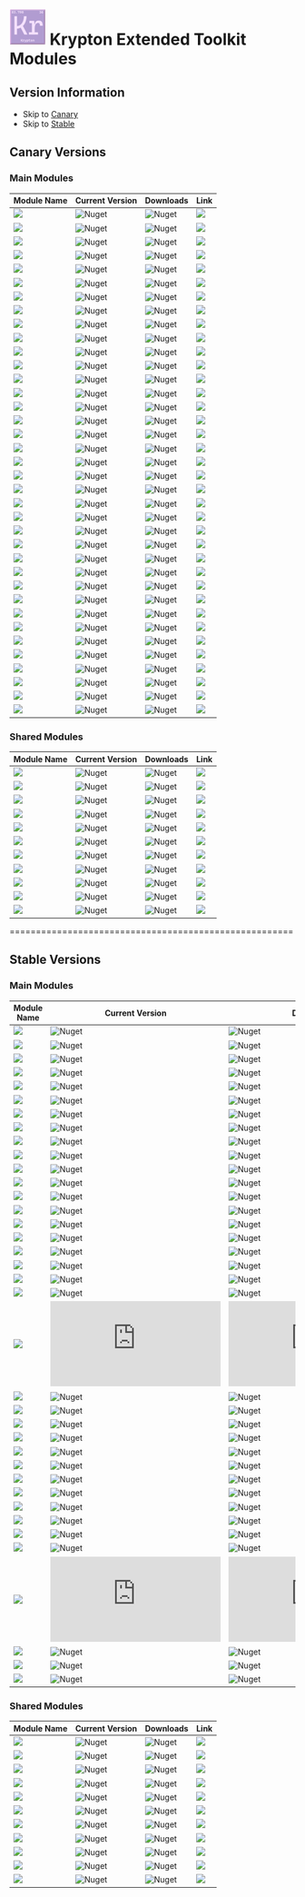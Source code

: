# <img src="https://github.com/Krypton-Suite/Krypton-Toolkit-Suite-Version-Dashboard/blob/main/Assets/64%20x%2064/Extended%20Toolkit%20Icon.png?raw=true" /> Krypton Extended Toolkit Modules

## Version Information

- Skip to [Canary](#Canary-Versions)
- Skip to [Stable](#Stable-Versions)

## Canary Versions

### Main Modules

| Module Name | Current Version | Downloads | Link |
|---|---|---|---|
| <img src="https://img.shields.io/badge/Module-Buttons-yellow.svg?style=flat-square" /> | ![Nuget](https://img.shields.io/nuget/vpre/Krypton.Toolkit.Suite.Extended.Buttons.Canary?label=Version&logo=nuget&style=flat-square) | ![Nuget](https://img.shields.io/nuget/dt/Krypton.Toolkit.Suite.Extended.Buttons.Canary?color=brightgreen&label=Downloads&logo=nuget&style=flat-square) |  <a href="https://www.nuget.org/packages/Krypton.Toolkit.Suite.Extended.Buttons.Canary/"><img src="https://img.shields.io/badge/Download-Link-9cf.svg?style=flat-square" /></a> |
| <img src="https://img.shields.io/badge/Module-Calendar-yellow.svg?style=flat-square" /> | ![Nuget](https://img.shields.io/nuget/vpre/Krypton.Toolkit.Suite.Extended.Calendar.Canary?label=Version&logo=nuget&style=flat-square) | ![Nuget](https://img.shields.io/nuget/dt/Krypton.Toolkit.Suite.Extended.Calendar.Canary?color=brightgreen&label=Downloads&logo=nuget&style=flat-square) |  <a href="https://www.nuget.org/packages/Krypton.Toolkit.Suite.Extended.Calendar.Canary/"><img src="https://img.shields.io/badge/Download-Link-9cf.svg?style=flat-square" /></a> |
| <img src="https://img.shields.io/badge/Module-CheckSum Tools-yellow.svg?style=flat-square" /> | ![Nuget](https://img.shields.io/nuget/vpre/Krypton.Toolkit.Suite.Extended.CheckSum.Tools.Canary?label=Version&logo=nuget&style=flat-square) | ![Nuget](https://img.shields.io/nuget/dt/Krypton.Toolkit.Suite.Extended.CheckSum.Tools.Canary?color=brightgreen&label=Downloads&logo=nuget&style=flat-square) |  <a href="https://www.nuget.org/packages/Krypton.Toolkit.Suite.Extended.CheckSum.Tools.Canary/"><img src="https://img.shields.io/badge/Download-Link-9cf.svg?style=flat-square" /></a> |
| <img src="https://img.shields.io/badge/Module-Circular ProgressBar-yellow.svg?style=flat-square" /> | ![Nuget](https://img.shields.io/nuget/vpre/Krypton.Toolkit.Suite.Extended.Circular.ProgressBar.Canary?label=Version&logo=nuget&style=flat-square) | ![Nuget](https://img.shields.io/nuget/dt/Krypton.Toolkit.Suite.Extended.Circular.ProgressBar.Canary?color=brightgreen&label=Downloads&logo=nuget&style=flat-square) |  <a href="https://www.nuget.org/packages/Krypton.Toolkit.Suite.Extended.Circular.ProgressBar.Canary/"><img src="https://img.shields.io/badge/Download-Link-9cf.svg?style=flat-square" /></a> |
| <img src="https://img.shields.io/badge/Module-ComboBox-yellow.svg?style=flat-square" /> | ![Nuget](https://img.shields.io/nuget/vpre/Krypton.Toolkit.Suite.Extended.ComboBox.Canary?label=Version&logo=nuget&style=flat-square) | ![Nuget](https://img.shields.io/nuget/dt/Krypton.Toolkit.Suite.Extended.ComboBox.Canary?color=brightgreen&label=Downloads&logo=nuget&style=flat-square) |  <a href="https://www.nuget.org/packages/Krypton.Toolkit.Suite.Extended.ComboBox.Canary/"><img src="https://img.shields.io/badge/Download-Link-9cf.svg?style=flat-square" /></a> |
| <img src="https://img.shields.io/badge/Module-Compression-yellow.svg?style=flat-square" /> | ![Nuget](https://img.shields.io/nuget/vpre/Krypton.Toolkit.Suite.Extended.Compression.Canary?label=Version&logo=nuget&style=flat-square) | ![Nuget](https://img.shields.io/nuget/dt/Krypton.Toolkit.Suite.Extended.Compression.Canary?color=brightgreen&label=Downloads&logo=nuget&style=flat-square) |  <a href="https://www.nuget.org/packages/Krypton.Toolkit.Suite.Extended.Compression.Canary/"><img src="https://img.shields.io/badge/Download-Link-9cf.svg?style=flat-square" /></a> |
| <img src="https://img.shields.io/badge/Module-Controls-yellow.svg?style=flat-square" /> | ![Nuget](https://img.shields.io/nuget/vpre/Krypton.Toolkit.Suite.Extended.Controls.Canary?label=Version&logo=nuget&style=flat-square) | ![Nuget](https://img.shields.io/nuget/dt/Krypton.Toolkit.Suite.Extended.Controls.Canary?color=brightgreen&label=Downloads&logo=nuget&style=flat-square) |  <a href="https://www.nuget.org/packages/Krypton.Toolkit.Suite.Extended.Controls.Canary/"><img src="https://img.shields.io/badge/Download-Link-9cf.svg?style=flat-square" /></a> |
| <img src="https://img.shields.io/badge/Module-Data Visualisation-yellow.svg?style=flat-square" /> | ![Nuget](https://img.shields.io/nuget/vpre/Krypton.Toolkit.Suite.Extended.Data.Visualisation.Canary?label=Version&logo=nuget&style=flat-square) | ![Nuget](https://img.shields.io/nuget/dt/Krypton.Toolkit.Suite.Extended.Data.Visualisation.Canary?color=brightgreen&label=Downloads&logo=nuget&style=flat-square) |  <a href="https://www.nuget.org/packages/Krypton.Toolkit.Suite.Extended.Data.Visualisation.Canary/"><img src="https://img.shields.io/badge/Download-Link-9cf.svg?style=flat-square" /></a> |
| <img src="https://img.shields.io/badge/Module-Data Grid View-yellow.svg?style=flat-square" /> | ![Nuget](https://img.shields.io/nuget/vpre/Krypton.Toolkit.Suite.Extended.DataGridView.Canary?label=Version&logo=nuget&style=flat-square) | ![Nuget](https://img.shields.io/nuget/dt/Krypton.Toolkit.Suite.Extended.DataGridView.Canary?color=brightgreen&label=Downloads&logo=nuget&style=flat-square) |  <a href="https://www.nuget.org/packages/Krypton.Toolkit.Suite.Extended.DataGridView.Canary/"><img src="https://img.shields.io/badge/Download-Link-9cf.svg?style=flat-square" /></a> |
| <img src="https://img.shields.io/badge/Module-Dialogs-yellow.svg?style=flat-square" /> | ![Nuget](https://img.shields.io/nuget/vpre/Krypton.Toolkit.Suite.Extended.Dialogs.Canary?label=Version&logo=nuget&style=flat-square) | ![Nuget](https://img.shields.io/nuget/dt/Krypton.Toolkit.Suite.Extended.Dialogs.Canary?color=brightgreen&label=Downloads&logo=nuget&style=flat-square) |  <a href="https://www.nuget.org/packages/Krypton.Toolkit.Suite.Extended.Dialogs.Canary/"><img src="https://img.shields.io/badge/Download-Link-9cf.svg?style=flat-square" /></a> |
| <img src="https://img.shields.io/badge/Module-Dock Extender-yellow.svg?style=flat-square" /> | ![Nuget](https://img.shields.io/nuget/vpre/Krypton.Toolkit.Suite.Extended.Dock.Extender.Canary?label=Version&logo=nuget&style=flat-square) | ![Nuget](https://img.shields.io/nuget/dt/Krypton.Toolkit.Suite.Extended.Dock.Extender.Canary?color=brightgreen&label=Downloads&logo=nuget&style=flat-square) |  <a href="https://www.nuget.org/packages/Krypton.Toolkit.Suite.Extended.Dock.Extender.Canary/"><img src="https://img.shields.io/badge/Download-Link-9cf.svg?style=flat-square" /></a> |
| <img src="https://img.shields.io/badge/Module-Drawing Utilities-yellow.svg?style=flat-square" /> | ![Nuget](https://img.shields.io/nuget/vpre/Krypton.Toolkit.Suite.Extended.Drawing.Utilities.Canary?label=Version&logo=nuget&style=flat-square) | ![Nuget](https://img.shields.io/nuget/dt/Krypton.Toolkit.Suite.Extended.Drawing.Utilities.Canary?color=brightgreen&label=Downloads&logo=nuget&style=flat-square) |  <a href="https://www.nuget.org/packages/Krypton.Toolkit.Suite.Extended.Drawing.Utilities.Canary/"><img src="https://img.shields.io/badge/Download-Link-9cf.svg?style=flat-square" /></a> |
| <img src="https://img.shields.io/badge/Module-Error Reporting-yellow.svg?style=flat-square" /> | ![Nuget](https://img.shields.io/nuget/vpre/Krypton.Toolkit.Suite.Extended.Error.Reporting.Canary?label=Version&logo=nuget&style=flat-square) | ![Nuget](https://img.shields.io/nuget/dt/Krypton.Toolkit.Suite.Extended.Error.Reporting.Canary?color=brightgreen&label=Downloads&logo=nuget&style=flat-square) |  <a href="https://www.nuget.org/packages/Krypton.Toolkit.Suite.Extended.Error.Reporting.Canary/"><img src="https://img.shields.io/badge/Download-Link-9cf.svg?style=flat-square" /></a> |
| <img src="https://img.shields.io/badge/Module-Fast Coloured TextBox-yellow.svg?style=flat-square" /> | ![Nuget](https://img.shields.io/nuget/vpre/Krypton.Toolkit.Suite.Extended.Fast.Coloured.TextBox.Canary?label=Version&logo=nuget&style=flat-square) | ![Nuget](https://img.shields.io/nuget/dt/Krypton.Toolkit.Suite.Extended.Fast.Coloured.TextBox.Canary?color=brightgreen&label=Downloads&logo=nuget&style=flat-square) |  <a href="https://www.nuget.org/packages/Krypton.Toolkit.Suite.Extended.Fast.Coloured.TextBox.Canary/"><img src="https://img.shields.io/badge/Download-Link-9cf.svg?style=flat-square" /></a> |
| <img src="https://img.shields.io/badge/Module-File Copier-yellow.svg?style=flat-square" /> | ![Nuget](https://img.shields.io/nuget/vpre/Krypton.Toolkit.Suite.Extended.File.Copier.Canary?label=Version&logo=nuget&style=flat-square) | ![Nuget](https://img.shields.io/nuget/dt/Krypton.Toolkit.Suite.Extended.File.Copier.Canary?color=brightgreen&label=Downloads&logo=nuget&style=flat-square) |  <a href="https://www.nuget.org/packages/Krypton.Toolkit.Suite.Extended.File.Copier.Canary/"><img src="https://img.shields.io/badge/Download-Link-9cf.svg?style=flat-square" /></a> |
| <img src="https://img.shields.io/badge/Module-File Explorer-yellow.svg?style=flat-square" /> | ![Nuget](https://img.shields.io/nuget/vpre/Krypton.Toolkit.Suite.Extended.File.Explorer.Canary?label=Version&logo=nuget&style=flat-square) | ![Nuget](https://img.shields.io/nuget/dt/Krypton.Toolkit.Suite.Extended.File.Explorer.Canary?color=brightgreen&label=Downloads&logo=nuget&style=flat-square) |  <a href="https://www.nuget.org/packages/Krypton.Toolkit.Suite.Extended.File.Explorer.Canary/"><img src="https://img.shields.io/badge/Download-Link-9cf.svg?style=flat-square" /></a> |
| <img src="https://img.shields.io/badge/Module-Floating Toolbars-yellow.svg?style=flat-square" /> | ![Nuget](https://img.shields.io/nuget/vpre/Krypton.Toolkit.Suite.Extended.Floating.Toolbars.Canary?label=Version&logo=nuget&style=flat-square) | ![Nuget](https://img.shields.io/nuget/dt/Krypton.Toolkit.Suite.Extended.Floating.Toolbars.Canary?color=brightgreen&label=Downloads&logo=nuget&style=flat-square) |  <a href="https://www.nuget.org/packages/Krypton.Toolkit.Suite.Extended.Floating.Toolbars.Canary/"><img src="https://img.shields.io/badge/Download-Link-9cf.svg?style=flat-square" /></a> |
| <img src="https://img.shields.io/badge/Module-Forms-yellow.svg?style=flat-square" /> | ![Nuget](https://img.shields.io/nuget/vpre/Krypton.Toolkit.Suite.Extended.Forms.Canary?label=Version&logo=nuget&style=flat-square) | ![Nuget](https://img.shields.io/nuget/dt/Krypton.Toolkit.Suite.Extended.Forms.Canary?color=brightgreen&label=Downloads&logo=nuget&style=flat-square) |  <a href="https://www.nuget.org/packages/Krypton.Toolkit.Suite.Extended.Forms.Canary/"><img src="https://img.shields.io/badge/Download-Link-9cf.svg?style=flat-square" /></a> |
| <img src="https://img.shields.io/badge/Module-Guages-yellow.svg?style=flat-square" /> | ![Nuget](https://img.shields.io/nuget/vpre/Krypton.Toolkit.Suite.Extended.Guages.Canary?label=Version&logo=nuget&style=flat-square) | ![Nuget](https://img.shields.io/nuget/dt/Krypton.Toolkit.Suite.Extended.Guages.Canary?color=brightgreen&label=Downloads&logo=nuget&style=flat-square) |  <a href="https://www.nuget.org/packages/Krypton.Toolkit.Suite.Extended.Guages.Canary/"><img src="https://img.shields.io/badge/Download-Link-9cf.svg?style=flat-square" /></a> |
| <img src="https://img.shields.io/badge/Module-IO-yellow.svg?style=flat-square" /> | ![Nuget](https://img.shields.io/nuget/vpre/Krypton.Toolkit.Suite.Extended.IO.Canary?label=Version&logo=nuget&style=flat-square) | ![Nuget](https://img.shields.io/nuget/dt/Krypton.Toolkit.Suite.Extended.IO.Canary?color=brightgreen&label=Downloads&logo=nuget&style=flat-square) |  <a href="https://www.nuget.org/packages/Krypton.Toolkit.Suite.Extended.IO.Canary/"><img src="https://img.shields.io/badge/Download-Link-9cf.svg?style=flat-square" /></a> |
| <img src="https://img.shields.io/badge/Module-Memory Box-yellow.svg?style=flat-square" /> | ![Nuget](https://img.shields.io/nuget/vpre/Krypton.Toolkit.Suite.Extended.Memory.Box.Canary?label=Version&logo=nuget&style=flat-square) | ![Nuget](https://img.shields.io/nuget/dt/Krypton.Toolkit.Suite.Extended.Memory.Box.Canary?color=brightgreen&label=Downloads&logo=nuget&style=flat-square) |  <a href="https://www.nuget.org/packages/Krypton.Toolkit.Suite.Extended.Memory.Box.Canary/"><img src="https://img.shields.io/badge/Download-Link-9cf.svg?style=flat-square" /></a> |
| <img src="https://img.shields.io/badge/Module-Messagebox-yellow.svg?style=flat-square" /> | ![Nuget](https://img.shields.io/nuget/vpre/Krypton.Toolkit.Suite.Extended.Messagebox.Canary?label=Version&logo=nuget&style=flat-square) | ![Nuget](https://img.shields.io/nuget/dt/Krypton.Toolkit.Suite.Extended.Messagebox.Canary?color=brightgreen&label=Downloads&logo=nuget&style=flat-square) |  <a href="https://www.nuget.org/packages/Krypton.Toolkit.Suite.Extended.Messagebox.Canary/"><img src="https://img.shields.io/badge/Download-Link-9cf.svg?style=flat-square" /></a> |
| <img src="https://img.shields.io/badge/Module-NaviSuite-yellow.svg?style=flat-square" /> | ![Nuget](https://img.shields.io/nuget/vpre/Krypton.Toolkit.Suite.Extended.Navi.Suite.Canary?label=Version&logo=nuget&style=flat-square) | ![Nuget](https://img.shields.io/nuget/dt/Krypton.Toolkit.Suite.Extended.Navi.Suite.Canary?color=brightgreen&label=Downloads&logo=nuget&style=flat-square) |  <a href="https://www.nuget.org/packages/Krypton.Toolkit.Suite.Extended.Navi.Suite.Canary/"><img src="https://img.shields.io/badge/Download-Link-9cf.svg?style=flat-square" /></a> |
| <img src="https://img.shields.io/badge/Module-Navigator-yellow.svg?style=flat-square" /> | ![Nuget](https://img.shields.io/nuget/vpre/Krypton.Toolkit.Suite.Extended.Navigator.Canary?label=Version&logo=nuget&style=flat-square) | ![Nuget](https://img.shields.io/nuget/dt/Krypton.Toolkit.Suite.Extended.Navigator.Canary?color=brightgreen&label=Downloads&logo=nuget&style=flat-square) |  <a href="https://www.nuget.org/packages/Krypton.Toolkit.Suite.Extended.Navigator.Canary/"><img src="https://img.shields.io/badge/Download-Link-9cf.svg?style=flat-square" /></a> |
| <img src="https://img.shields.io/badge/Module-Networking-yellow.svg?style=flat-square" /> | ![Nuget](https://img.shields.io/nuget/vpre/Krypton.Toolkit.Suite.Extended.Networking.Canary?label=Version&logo=nuget&style=flat-square) | ![Nuget](https://img.shields.io/nuget/dt/Krypton.Toolkit.Suite.Extended.Networking.Canary?color=brightgreen&label=Downloads&logo=nuget&style=flat-square) |  <a href="https://www.nuget.org/packages/Krypton.Toolkit.Suite.Extended.Networking.Canary/"><img src="https://img.shields.io/badge/Download-Link-9cf.svg?style=flat-square" /></a> |
| <img src="https://img.shields.io/badge/Module-Notifications-yellow.svg?style=flat-square" /> | ![Nuget](https://img.shields.io/nuget/vpre/Krypton.Toolkit.Suite.Extended.Notifications.Canary?label=Version&logo=nuget&style=flat-square) | ![Nuget](https://img.shields.io/nuget/dt/Krypton.Toolkit.Suite.Extended.Notifications.Canary?color=brightgreen&label=Downloads&logo=nuget&style=flat-square) |  <a href="https://www.nuget.org/packages/Krypton.Toolkit.Suite.Extended.Notifications.Canary/"><img src="https://img.shields.io/badge/Download-Link-9cf.svg?style=flat-square" /></a> |
| <img src="https://img.shields.io/badge/Module-Outlook Grid-yellow.svg?style=flat-square" /> | ![Nuget](https://img.shields.io/nuget/vpre/Krypton.Toolkit.Suite.Extended.Outlook.Grid.Canary?label=Version&logo=nuget&style=flat-square) | ![Nuget](https://img.shields.io/nuget/dt/Krypton.Toolkit.Suite.Extended.Outlook.Grid.Canary?color=brightgreen&label=Downloads&logo=nuget&style=flat-square) |  <a href="https://www.nuget.org/packages/Krypton.Toolkit.Suite.Extended.Outlook.Grid.Canary/"><img src="https://img.shields.io/badge/Download-Link-9cf.svg?style=flat-square" /></a> |
| <img src="https://img.shields.io/badge/Module-Palette Selectors-yellow.svg?style=flat-square" /> | ![Nuget](https://img.shields.io/nuget/vpre/Krypton.Toolkit.Suite.Extended.Palette.Selectors.Canary?label=Version&logo=nuget&style=flat-square) | ![Nuget](https://img.shields.io/nuget/dt/Krypton.Toolkit.Suite.Extended.Palette.Selectors.Canary?color=brightgreen&label=Downloads&logo=nuget&style=flat-square) |  <a href="https://www.nuget.org/packages/Krypton.Toolkit.Suite.Extended.Palette.Selectors.Canary/"><img src="https://img.shields.io/badge/Download-Link-9cf.svg?style=flat-square" /></a> |
| <img src="https://img.shields.io/badge/Module-Specialised Dialogs-yellow.svg?style=flat-square" /> | ![Nuget](https://img.shields.io/nuget/vpre/Krypton.Toolkit.Suite.Extended.Specialised.Dialogs.Canary?label=Version&logo=nuget&style=flat-square) | ![Nuget](https://img.shields.io/nuget/dt/Krypton.Toolkit.Suite.Extended.Specialised.Dialogs.Canary?color=brightgreen&label=Downloads&logo=nuget&style=flat-square) |  <a href="https://www.nuget.org/packages/Krypton.Toolkit.Suite.Extended.Specialised.Dialogs.Canary/"><img src="https://img.shields.io/badge/Download-Link-9cf.svg?style=flat-square" /></a> |
| <img src="https://img.shields.io/badge/Module-TaskDialogs-yellow.svg?style=flat-square" /> | ![Nuget](https://img.shields.io/nuget/vpre/Krypton.Toolkit.Suite.Extended.TaskDialogs.Canary?label=Version&logo=nuget&style=flat-square) | ![Nuget](https://img.shields.io/nuget/dt/Krypton.Toolkit.Suite.Extended.TaskDialogs.Canary?color=brightgreen&label=Downloads&logo=nuget&style=flat-square) |  <a href="https://www.nuget.org/packages/Krypton.Toolkit.Suite.Extended.TaskDialogs.Canary/"><img src="https://img.shields.io/badge/Download-Link-9cf.svg?style=flat-square" /></a> |
| <img src="https://img.shields.io/badge/Module-Theme Switcher-yellow.svg?style=flat-square" /> | ![Nuget](https://img.shields.io/nuget/vpre/Krypton.Toolkit.Suite.Extended.Theme.Switcher.Canary?label=Version&logo=nuget&style=flat-square) | ![Nuget](https://img.shields.io/nuget/dt/Krypton.Toolkit.Suite.Extended.Theme.Switcher.Canary?color=brightgreen&label=Downloads&logo=nuget&style=flat-square) |  <a href="https://www.nuget.org/packages/Krypton.Toolkit.Suite.Extended.Theme.Switcher.Canary/"><img src="https://img.shields.io/badge/Download-Link-9cf.svg?style=flat-square" /></a> |
| <img src="https://img.shields.io/badge/Module-Toast-yellow.svg?style=flat-square" /> | ![Nuget](https://img.shields.io/nuget/vpre/Krypton.Toolkit.Suite.Extended.Toast.Canary?label=Version&logo=nuget&style=flat-square) | ![Nuget](https://img.shields.io/nuget/dt/Krypton.Toolkit.Suite.Extended.Toast.Canary?color=brightgreen&label=Downloads&logo=nuget&style=flat-square) |  <a href="https://www.nuget.org/packages/Krypton.Toolkit.Suite.Extended.Toast.Canary/"><img src="https://img.shields.io/badge/Download-Link-9cf.svg?style=flat-square" /></a> |
| <img src="https://img.shields.io/badge/Module-Toggle Switch-yellow.svg?style=flat-square" /> | ![Nuget](https://img.shields.io/nuget/vpre/Krypton.Toolkit.Suite.Extended.Toggle.Switch.Canary?label=Version&logo=nuget&style=flat-square) | ![Nuget](https://img.shields.io/nuget/dt/Krypton.Toolkit.Suite.Extended.Toggle.Switch.Canary?color=brightgreen&label=Downloads&logo=nuget&style=flat-square) |  <a href="https://www.nuget.org/packages/Krypton.Toolkit.Suite.Extended.Toggle.Switch.Canary/"><img src="https://img.shields.io/badge/Download-Link-9cf.svg?style=flat-square" /></a> |
| <img src="https://img.shields.io/badge/Module-Tool Box-yellow.svg?style=flat-square" /> | ![Nuget](https://img.shields.io/nuget/vpre/Krypton.Toolkit.Suite.Extended.Tool.Box.Canary?label=Version&logo=nuget&style=flat-square) | ![Nuget](https://img.shields.io/nuget/dt/Krypton.Toolkit.Suite.Extended.Tool.Box.Canary?color=brightgreen&label=Downloads&logo=nuget&style=flat-square) |  <a href="https://www.nuget.org/packages/Krypton.Toolkit.Suite.Extended.Tool.Box.Canary/"><img src="https://img.shields.io/badge/Download-Link-9cf.svg?style=flat-square" /></a> |
| <img src="https://img.shields.io/badge/Module-Tool Strip Items-yellow.svg?style=flat-square" /> | ![Nuget](https://img.shields.io/nuget/vpre/Krypton.Toolkit.Suite.Extended.Tool.Strip.Items.Canary?label=Version&logo=nuget&style=flat-square) | ![Nuget](https://img.shields.io/nuget/dt/Krypton.Toolkit.Suite.Extended.Tool.Strip.Items.Canary?color=brightgreen&label=Downloads&logo=nuget&style=flat-square) |  <a href="https://www.nuget.org/packages/Krypton.Toolkit.Suite.Extended.Tool.Strip.Items.Canary/"><img src="https://img.shields.io/badge/Download-Link-9cf.svg?style=flat-square" /></a> |
| <img src="https://img.shields.io/badge/Module-TreeGridView-yellow.svg?style=flat-square" /> | ![Nuget](https://img.shields.io/nuget/vpre/Krypton.Toolkit.Suite.Extended.TreeGridView.Canary?label=Version&logo=nuget&style=flat-square) | ![Nuget](https://img.shields.io/nuget/dt/Krypton.Toolkit.Suite.Extended.TreeGridView.Canary?color=brightgreen&label=Downloads&logo=nuget&style=flat-square) |  <a href="https://www.nuget.org/packages/Krypton.Toolkit.Suite.Extended.TreeGridView.Canary/"><img src="https://img.shields.io/badge/Download-Link-9cf.svg?style=flat-square" /></a> |
| <img src="https://img.shields.io/badge/Module-Wizard-yellow.svg?style=flat-square" /> | ![Nuget](https://img.shields.io/nuget/vpre/Krypton.Toolkit.Suite.Extended.Wizard.Canary?label=Version&logo=nuget&style=flat-square) | ![Nuget](https://img.shields.io/nuget/dt/Krypton.Toolkit.Suite.Extended.Wizard.Canary?color=brightgreen&label=Downloads&logo=nuget&style=flat-square) |  <a href="https://www.nuget.org/packages/Krypton.Toolkit.Suite.Extended.Wizard.Canary/"><img src="https://img.shields.io/badge/Download-Link-9cf.svg?style=flat-square" /></a> |

### Shared Modules

| Module Name | Current Version | Downloads | Link |
|---|---|---|---|
| <img src="https://img.shields.io/badge/Module-Common-yellow.svg?style=flat-square" /> | ![Nuget](https://img.shields.io/nuget/vpre/Krypton.Toolkit.Suite.Extended.Common.Canary?label=Version&logo=nuget&style=flat-square) | ![Nuget](https://img.shields.io/nuget/dt/Krypton.Toolkit.Suite.Extended.Common.Canary?color=brightgreen&label=Downloads&logo=nuget&style=flat-square) |  <a href="https://www.nuget.org/packages/Krypton.Toolkit.Suite.Extended.Common.Canary/"><img src="https://img.shields.io/badge/Download-Link-9cf.svg?style=flat-square" /></a> |
| <img src="https://img.shields.io/badge/Module-Core-yellow.svg?style=flat-square" /> | ![Nuget](https://img.shields.io/nuget/vpre/Krypton.Toolkit.Suite.Extended.Core.Canary?label=Version&logo=nuget&style=flat-square) | ![Nuget](https://img.shields.io/nuget/dt/Krypton.Toolkit.Suite.Extended.Core.Canary?color=brightgreen&label=Downloads&logo=nuget&style=flat-square) |  <a href="https://www.nuget.org/packages/Krypton.Toolkit.Suite.Extended.Core.Canary/"><img src="https://img.shields.io/badge/Download-Link-9cf.svg?style=flat-square" /></a> |
| <img src="https://img.shields.io/badge/Module-Developer Utilities-yellow.svg?style=flat-square" /> | ![Nuget](https://img.shields.io/nuget/vpre/Krypton.Toolkit.Suite.Extended.Developer.Utilities.Canary?label=Version&logo=nuget&style=flat-square) | ![Nuget](https://img.shields.io/nuget/dt/Krypton.Toolkit.Suite.Extended.Developer.Utilities.Canary?color=brightgreen&label=Downloads&logo=nuget&style=flat-square) |  <a href="https://www.nuget.org/packages/Krypton.Toolkit.Suite.Extended.Developer.Utilities.Canary/"><img src="https://img.shields.io/badge/Download-Link-9cf.svg?style=flat-square" /></a> |
| <img src="https://img.shields.io/badge/Module-Drawing-yellow.svg?style=flat-square" /> | ![Nuget](https://img.shields.io/nuget/vpre/Krypton.Toolkit.Suite.Extended.Drawing.Canary?label=Version&logo=nuget&style=flat-square) | ![Nuget](https://img.shields.io/nuget/dt/Krypton.Toolkit.Suite.Extended.Drawing.Canary?color=brightgreen&label=Downloads&logo=nuget&style=flat-square) |  <a href="https://www.nuget.org/packages/Krypton.Toolkit.Suite.Extended.Drawing.Canary/"><img src="https://img.shields.io/badge/Download-Link-9cf.svg?style=flat-square" /></a> |
| <img src="https://img.shields.io/badge/Module-Effects-yellow.svg?style=flat-square" /> | ![Nuget](https://img.shields.io/nuget/vpre/Krypton.Toolkit.Suite.Extended.Effects.Canary?label=Version&logo=nuget&style=flat-square) | ![Nuget](https://img.shields.io/nuget/dt/Krypton.Toolkit.Suite.Extended.Effects.Canary?color=brightgreen&label=Downloads&logo=nuget&style=flat-square) |  <a href="https://www.nuget.org/packages/Krypton.Toolkit.Suite.Extended.Effects.Canary/"><img src="https://img.shields.io/badge/Download-Link-9cf.svg?style=flat-square" /></a> |
| <img src="https://img.shields.io/badge/Module-Global Utilities-yellow.svg?style=flat-square" /> | ![Nuget](https://img.shields.io/nuget/vpre/Krypton.Toolkit.Suite.Extended.Global.Utilities.Canary?label=Version&logo=nuget&style=flat-square) | ![Nuget](https://img.shields.io/nuget/dt/Krypton.Toolkit.Suite.Extended.Global.Utilities.Canary?color=brightgreen&label=Downloads&logo=nuget&style=flat-square) |  <a href="https://www.nuget.org/packages/Krypton.Toolkit.Suite.Extended.Global.Utilities.Canary/"><img src="https://img.shields.io/badge/Download-Link-9cf.svg?style=flat-square" /></a> |
| <img src="https://img.shields.io/badge/Module-Language Model-yellow.svg?style=flat-square" /> | ![Nuget](https://img.shields.io/nuget/vpre/Krypton.Toolkit.Suite.Extended.Language.Model.Canary?label=Version&logo=nuget&style=flat-square) | ![Nuget](https://img.shields.io/nuget/dt/Krypton.Toolkit.Suite.Extended.Language.Model.Canary?color=brightgreen&label=Downloads&logo=nuget&style=flat-square) |  <a href="https://www.nuget.org/packages/Krypton.Toolkit.Suite.Extended.Language.Model.Canary/"><img src="https://img.shields.io/badge/Download-Link-9cf.svg?style=flat-square" /></a> |
| <img src="https://img.shields.io/badge/Module-Resources-yellow.svg?style=flat-square" /> | ![Nuget](https://img.shields.io/nuget/vpre/Krypton.Toolkit.Suite.Extended.Resources.Canary?label=Version&logo=nuget&style=flat-square) | ![Nuget](https://img.shields.io/nuget/dt/Krypton.Toolkit.Suite.Extended.Resources.Canary?color=brightgreen&label=Downloads&logo=nuget&style=flat-square) |  <a href="https://www.nuget.org/packages/Krypton.Toolkit.Suite.Extended.Resources.Canary/"><img src="https://img.shields.io/badge/Download-Link-9cf.svg?style=flat-square" /></a> |
| <img src="https://img.shields.io/badge/Module-Settings-yellow.svg?style=flat-square" /> | ![Nuget](https://img.shields.io/nuget/vpre/Krypton.Toolkit.Suite.Extended.Settings.Canary?label=Version&logo=nuget&style=flat-square) | ![Nuget](https://img.shields.io/nuget/dt/Krypton.Toolkit.Suite.Extended.Settings.Canary?color=brightgreen&label=Downloads&logo=nuget&style=flat-square) |  <a href="https://www.nuget.org/packages/Krypton.Toolkit.Suite.Extended.Settings.Canary/"><img src="https://img.shields.io/badge/Download-Link-9cf.svg?style=flat-square" /></a> |
| <img src="https://img.shields.io/badge/Module-Tools-yellow.svg?style=flat-square" /> | ![Nuget](https://img.shields.io/nuget/vpre/Krypton.Toolkit.Suite.Extended.Tools.Canary?label=Version&logo=nuget&style=flat-square) | ![Nuget](https://img.shields.io/nuget/dt/Krypton.Toolkit.Suite.Extended.Tools.Canary?color=brightgreen&label=Downloads&logo=nuget&style=flat-square) |  <a href="https://www.nuget.org/packages/Krypton.Toolkit.Suite.Extended.Tools.Canary/"><img src="https://img.shields.io/badge/Download-Link-9cf.svg?style=flat-square" /></a> |
| <img src="https://img.shields.io/badge/Module-Utilities-yellow.svg?style=flat-square" /> | ![Nuget](https://img.shields.io/nuget/vpre/Krypton.Toolkit.Suite.Extended.Utilities.Canary?label=Version&logo=nuget&style=flat-square) | ![Nuget](https://img.shields.io/nuget/dt/Krypton.Toolkit.Suite.Extended.Utilities.Canary?color=brightgreen&label=Downloads&logo=nuget&style=flat-square) |  <a href="https://www.nuget.org/packages/Krypton.Toolkit.Suite.Extended.Utilities.Canary/"><img src="https://img.shields.io/badge/Download-Link-9cf.svg?style=flat-square" /></a> |

======================================================

## Stable Versions

### Main Modules

| Module Name | Current Version | Downloads | Link |
|---|---|---|---|
| <img src="https://img.shields.io/badge/Module-Buttons-B19CD0.svg?style=flat-square" /> | ![Nuget](https://img.shields.io/nuget/vpre/Krypton.Toolkit.Suite.Extended.Buttons?label=Version&logo=nuget&style=flat-square) | ![Nuget](https://img.shields.io/nuget/dt/Krypton.Toolkit.Suite.Extended.Buttons?color=brightgreen&label=Downloads&logo=nuget&style=flat-square) |  <a href="https://www.nuget.org/packages/Krypton.Toolkit.Suite.Extended.Buttons/"><img src="https://img.shields.io/badge/Download-Link-9cf.svg?style=flat-square" /></a> |
| <img src="https://img.shields.io/badge/Module-Calendar-B19CD0.svg?style=flat-square" /> | ![Nuget](https://img.shields.io/nuget/vpre/Krypton.Toolkit.Suite.Extended.Calendar?label=Version&logo=nuget&style=flat-square) | ![Nuget](https://img.shields.io/nuget/dt/Krypton.Toolkit.Suite.Extended.Calendar?color=brightgreen&label=Downloads&logo=nuget&style=flat-square) |  <a href="https://www.nuget.org/packages/Krypton.Toolkit.Suite.Extended.Calendar/"><img src="https://img.shields.io/badge/Download-Link-9cf.svg?style=flat-square" /></a> |
| <img src="https://img.shields.io/badge/Module-CheckSum Tools-B19CD0.svg?style=flat-square" /> | ![Nuget](https://img.shields.io/nuget/vpre/Krypton.Toolkit.Suite.Extended.CheckSum.Tools?label=Version&logo=nuget&style=flat-square) | ![Nuget](https://img.shields.io/nuget/dt/Krypton.Toolkit.Suite.Extended.CheckSum.Tools?color=brightgreen&label=Downloads&logo=nuget&style=flat-square) |  <a href="https://www.nuget.org/packages/Krypton.Toolkit.Suite.Extended.CheckSum.Tools/"><img src="https://img.shields.io/badge/Download-Link-9cf.svg?style=flat-square" /></a> |
| <img src="https://img.shields.io/badge/Module-Circular ProgressBar-B19CD0.svg?style=flat-square" /> | ![Nuget](https://img.shields.io/nuget/vpre/Krypton.Toolkit.Suite.Extended.Circular.ProgressBar?label=Version&logo=nuget&style=flat-square) | ![Nuget](https://img.shields.io/nuget/dt/Krypton.Toolkit.Suite.Extended.Circular.ProgressBar?color=brightgreen&label=Downloads&logo=nuget&style=flat-square) |  <a href="https://www.nuget.org/packages/Krypton.Toolkit.Suite.Extended.Circular.ProgressBar/"><img src="https://img.shields.io/badge/Download-Link-9cf.svg?style=flat-square" /></a> |
| <img src="https://img.shields.io/badge/Module-ComboBox-B19CD0.svg?style=flat-square" /> | ![Nuget](https://img.shields.io/nuget/vpre/Krypton.Toolkit.Suite.Extended.ComboBox?label=Version&logo=nuget&style=flat-square) | ![Nuget](https://img.shields.io/nuget/dt/Krypton.Toolkit.Suite.Extended.ComboBox?color=brightgreen&label=Downloads&logo=nuget&style=flat-square) |  <a href="https://www.nuget.org/packages/Krypton.Toolkit.Suite.Extended.ComboBox/"><img src="https://img.shields.io/badge/Download-Link-9cf.svg?style=flat-square" /></a> |
| <img src="https://img.shields.io/badge/Module-Compression-B19CD0.svg?style=flat-square" /> | ![Nuget](https://img.shields.io/nuget/vpre/Krypton.Toolkit.Suite.Extended.Compression?label=Version&logo=nuget&style=flat-square) | ![Nuget](https://img.shields.io/nuget/dt/Krypton.Toolkit.Suite.Extended.Compression?color=brightgreen&label=Downloads&logo=nuget&style=flat-square) |  <a href="https://www.nuget.org/packages/Krypton.Toolkit.Suite.Extended.Compression/"><img src="https://img.shields.io/badge/Download-Link-9cf.svg?style=flat-square" /></a> |
| <img src="https://img.shields.io/badge/Module-Controls-B19CD0.svg?style=flat-square" /> | ![Nuget](https://img.shields.io/nuget/vpre/Krypton.Toolkit.Suite.Extended.Controls?label=Version&logo=nuget&style=flat-square) | ![Nuget](https://img.shields.io/nuget/dt/Krypton.Toolkit.Suite.Extended.Controls?color=brightgreen&label=Downloads&logo=nuget&style=flat-square) |  <a href="https://www.nuget.org/packages/Krypton.Toolkit.Suite.Extended.Controls/"><img src="https://img.shields.io/badge/Download-Link-9cf.svg?style=flat-square" /></a> |
| <img src="https://img.shields.io/badge/Module-Data Visualisation-B19CD0.svg?style=flat-square" /> | ![Nuget](https://img.shields.io/nuget/vpre/Krypton.Toolkit.Suite.Extended.Data.Visualisation?label=Version&logo=nuget&style=flat-square) | ![Nuget](https://img.shields.io/nuget/dt/Krypton.Toolkit.Suite.Extended.Data.Visualisation?color=brightgreen&label=Downloads&logo=nuget&style=flat-square) |  <a href="https://www.nuget.org/packages/Krypton.Toolkit.Suite.Extended.Data.Visualisation/"><img src="https://img.shields.io/badge/Download-Link-9cf.svg?style=flat-square" /></a> |
| <img src="https://img.shields.io/badge/Module-Data Grid View-B19CD0.svg?style=flat-square" /> | ![Nuget](https://img.shields.io/nuget/vpre/Krypton.Toolkit.Suite.Extended.DataGridView?label=Version&logo=nuget&style=flat-square) | ![Nuget](https://img.shields.io/nuget/dt/Krypton.Toolkit.Suite.Extended.DataGridView?color=brightgreen&label=Downloads&logo=nuget&style=flat-square) |  <a href="https://www.nuget.org/packages/Krypton.Toolkit.Suite.Extended.DataGridView/"><img src="https://img.shields.io/badge/Download-Link-9cf.svg?style=flat-square" /></a> |
| <img src="https://img.shields.io/badge/Module-Dialogs-B19CD0.svg?style=flat-square" /> | ![Nuget](https://img.shields.io/nuget/vpre/Krypton.Toolkit.Suite.Extended.Dialogs?label=Version&logo=nuget&style=flat-square) | ![Nuget](https://img.shields.io/nuget/dt/Krypton.Toolkit.Suite.Extended.Dialogs?color=brightgreen&label=Downloads&logo=nuget&style=flat-square) |  <a href="https://www.nuget.org/packages/Krypton.Toolkit.Suite.Extended.Dialogs/"><img src="https://img.shields.io/badge/Download-Link-9cf.svg?style=flat-square" /></a> |
| <img src="https://img.shields.io/badge/Module-Dock Extender-B19CD0.svg?style=flat-square" /> | ![Nuget](https://img.shields.io/nuget/vpre/Krypton.Toolkit.Suite.Extended.Dock.Extender?label=Version&logo=nuget&style=flat-square) | ![Nuget](https://img.shields.io/nuget/dt/Krypton.Toolkit.Suite.Extended.Dock.Extender?color=brightgreen&label=Downloads&logo=nuget&style=flat-square) |  <a href="https://www.nuget.org/packages/Krypton.Toolkit.Suite.Extended.Dock.Extender/"><img src="https://img.shields.io/badge/Download-Link-9cf.svg?style=flat-square" /></a> |
| <img src="https://img.shields.io/badge/Module-Drawing Utilities-B19CD0.svg?style=flat-square" /> | ![Nuget](https://img.shields.io/nuget/vpre/Krypton.Toolkit.Suite.Extended.Drawing.Utilities?label=Version&logo=nuget&style=flat-square) | ![Nuget](https://img.shields.io/nuget/dt/Krypton.Toolkit.Suite.Extended.Drawing.Utilities?color=brightgreen&label=Downloads&logo=nuget&style=flat-square) |  <a href="https://www.nuget.org/packages/Krypton.Toolkit.Suite.Extended.Drawing.Utilities/"><img src="https://img.shields.io/badge/Download-Link-9cf.svg?style=flat-square" /></a> |
| <img src="https://img.shields.io/badge/Module-Error Reporting-B19CD0.svg?style=flat-square" /> | ![Nuget](https://img.shields.io/nuget/vpre/Krypton.Toolkit.Suite.Extended.Error.Reporting?label=Version&logo=nuget&style=flat-square) | ![Nuget](https://img.shields.io/nuget/dt/Krypton.Toolkit.Suite.Extended.Error.Reporting?color=brightgreen&label=Downloads&logo=nuget&style=flat-square) |  <a href="https://www.nuget.org/packages/Krypton.Toolkit.Suite.Extended.Error.Reporting/"><img src="https://img.shields.io/badge/Download-Link-9cf.svg?style=flat-square" /></a> |
| <img src="https://img.shields.io/badge/Module-Fast Coloured TextBox-B19CD0.svg?style=flat-square" /> | ![Nuget](https://img.shields.io/nuget/vpre/Krypton.Toolkit.Suite.Extended.Fast.Coloured.TextBox?label=Version&logo=nuget&style=flat-square) | ![Nuget](https://img.shields.io/nuget/dt/Krypton.Toolkit.Suite.Extended.Fast.Coloured.TextBox?color=brightgreen&label=Downloads&logo=nuget&style=flat-square) |  <a href="https://www.nuget.org/packages/Krypton.Toolkit.Suite.Extended.Fast.Coloured.TextBox/"><img src="https://img.shields.io/badge/Download-Link-9cf.svg?style=flat-square" /></a> |
| <img src="https://img.shields.io/badge/Module-File Copier-B19CD0.svg?style=flat-square" /> | ![Nuget](https://img.shields.io/nuget/vpre/Krypton.Toolkit.Suite.Extended.File.Copier?label=Version&logo=nuget&style=flat-square) | ![Nuget](https://img.shields.io/nuget/dt/Krypton.Toolkit.Suite.Extended.File.Copier?color=brightgreen&label=Downloads&logo=nuget&style=flat-square) |  <a href="https://www.nuget.org/packages/Krypton.Toolkit.Suite.Extended.File.Copier/"><img src="https://img.shields.io/badge/Download-Link-9cf.svg?style=flat-square" /></a> |
| <img src="https://img.shields.io/badge/Module-File Explorer-B19CD0.svg?style=flat-square" /> | ![Nuget](https://img.shields.io/nuget/vpre/Krypton.Toolkit.Suite.Extended.File.Explorer?label=Version&logo=nuget&style=flat-square) | ![Nuget](https://img.shields.io/nuget/dt/Krypton.Toolkit.Suite.Extended.File.Explorer?color=brightgreen&label=Downloads&logo=nuget&style=flat-square) |  <a href="https://www.nuget.org/packages/Krypton.Toolkit.Suite.Extended.File.Explorer/"><img src="https://img.shields.io/badge/Download-Link-9cf.svg?style=flat-square" /></a> |
| <img src="https://img.shields.io/badge/Module-Floating Toolbars-B19CD0.svg?style=flat-square" /> | ![Nuget](https://img.shields.io/nuget/vpre/Krypton.Toolkit.Suite.Extended.Floating.Toolbars?label=Version&logo=nuget&style=flat-square) | ![Nuget](https://img.shields.io/nuget/dt/Krypton.Toolkit.Suite.Extended.Floating.Toolbars?color=brightgreen&label=Downloads&logo=nuget&style=flat-square) |  <a href="https://www.nuget.org/packages/Krypton.Toolkit.Suite.Extended.Floating.Toolbars/"><img src="https://img.shields.io/badge/Download-Link-9cf.svg?style=flat-square" /></a> |
| <img src="https://img.shields.io/badge/Module-Forms-B19CD0.svg?style=flat-square" /> | ![Nuget](https://img.shields.io/nuget/vpre/Krypton.Toolkit.Suite.Extended.Forms?label=Version&logo=nuget&style=flat-square) | ![Nuget](https://img.shields.io/nuget/dt/Krypton.Toolkit.Suite.Extended.Forms?color=brightgreen&label=Downloads&logo=nuget&style=flat-square) |  <a href="https://www.nuget.org/packages/Krypton.Toolkit.Suite.Extended.Forms/"><img src="https://img.shields.io/badge/Download-Link-9cf.svg?style=flat-square" /></a> |
| <img src="https://img.shields.io/badge/Module-Guages-B19CD0.svg?style=flat-square" /> | ![Nuget](https://img.shields.io/nuget/vpre/Krypton.Toolkit.Suite.Extended.Guages?label=Version&logo=nuget&style=flat-square) | ![Nuget](https://img.shields.io/nuget/dt/Krypton.Toolkit.Suite.Extended.Guages?color=brightgreen&label=Downloads&logo=nuget&style=flat-square) |  <a href="https://www.nuget.org/packages/Krypton.Toolkit.Suite.Extended.Guages/"><img src="https://img.shields.io/badge/Download-Link-9cf.svg?style=flat-square" /></a> |
| <img src="https://img.shields.io/badge/Module-IO-B19CD0.svg?style=flat-square" /> | ![Nuget](https://img.shields.io/nuget/vpre/Krypton.Toolkit.Suite.Extended.IO?label=Version&logo=nuget&style=flat-square) | ![Nuget](https://img.shields.io/nuget/dt/Krypton.Toolkit.Suite.Extended.IO?color=brightgreen&label=Downloads&logo=nuget&style=flat-square) |  <a href="https://www.nuget.org/packages/Krypton.Toolkit.Suite.Extended.IO/"><img src="https://img.shields.io/badge/Download-Link-9cf.svg?style=flat-square" /></a> |
| <img src="https://img.shields.io/badge/Module-Memory Box-B19CD0.svg?style=flat-square" /> | ![Nuget](https://img.shields.io/nuget/vpre/Krypton.Toolkit.Suite.Extended.Memory.Box?label=Version&logo=nuget&style=flat-square) | ![Nuget](https://img.shields.io/nuget/dt/Krypton.Toolkit.Suite.Extended.Memory.Box?color=brightgreen&label=Downloads&logo=nuget&style=flat-square) |  <a href="https://www.nuget.org/packages/Krypton.Toolkit.Suite.Extended.Memory.Box/"><img src="https://img.shields.io/badge/Download-Link-9cf.svg?style=flat-square" /></a> |
| <img src="https://img.shields.io/badge/Module-Messagebox-B19CD0.svg?style=flat-square" /> | ![Nuget](https://img.shields.io/nuget/vpre/Krypton.Toolkit.Suite.Extended.Messagebox?label=Version&logo=nuget&style=flat-square) | ![Nuget](https://img.shields.io/nuget/dt/Krypton.Toolkit.Suite.Extended.Messagebox?color=brightgreen&label=Downloads&logo=nuget&style=flat-square) |  <a href="https://www.nuget.org/packages/Krypton.Toolkit.Suite.Extended.Messagebox/"><img src="https://img.shields.io/badge/Download-Link-9cf.svg?style=flat-square" /></a> |
| <img src="https://img.shields.io/badge/Module-NaviSuite-B19CD0.svg?style=flat-square" /> | ![Nuget](https://img.shields.io/nuget/vpre/Krypton.Toolkit.Suite.Extended.Navi.Suite?label=Version&logo=nuget&style=flat-square) | ![Nuget](https://img.shields.io/nuget/dt/Krypton.Toolkit.Suite.Extended.Navi.Suite?color=brightgreen&label=Downloads&logo=nuget&style=flat-square) |  <a href="https://www.nuget.org/packages/Krypton.Toolkit.Suite.Extended.Navi.Suite/"><img src="https://img.shields.io/badge/Download-Link-9cf.svg?style=flat-square" /></a> |
| <img src="https://img.shields.io/badge/Module-Navigator-B19CD0.svg?style=flat-square" /> | ![Nuget](https://img.shields.io/nuget/vpre/Krypton.Toolkit.Suite.Extended.Navigator?label=Version&logo=nuget&style=flat-square) | ![Nuget](https://img.shields.io/nuget/dt/Krypton.Toolkit.Suite.Extended.Navigator?color=brightgreen&label=Downloads&logo=nuget&style=flat-square) |  <a href="https://www.nuget.org/packages/Krypton.Toolkit.Suite.Extended.Navigator/"><img src="https://img.shields.io/badge/Download-Link-9cf.svg?style=flat-square" /></a> |
| <img src="https://img.shields.io/badge/Module-Networking-B19CD0.svg?style=flat-square" /> | ![Nuget](https://img.shields.io/nuget/vpre/Krypton.Toolkit.Suite.Extended.Networking?label=Version&logo=nuget&style=flat-square) | ![Nuget](https://img.shields.io/nuget/dt/Krypton.Toolkit.Suite.Extended.Networking?color=brightgreen&label=Downloads&logo=nuget&style=flat-square) |  <a href="https://www.nuget.org/packages/Krypton.Toolkit.Suite.Extended.Networking/"><img src="https://img.shields.io/badge/Download-Link-9cf.svg?style=flat-square" /></a> |
| <img src="https://img.shields.io/badge/Module-Notifications-B19CD0.svg?style=flat-square" /> | ![Nuget](https://img.shields.io/nuget/vpre/Krypton.Toolkit.Suite.Extended.Notifications?label=Version&logo=nuget&style=flat-square) | ![Nuget](https://img.shields.io/nuget/dt/Krypton.Toolkit.Suite.Extended.Notifications?color=brightgreen&label=Downloads&logo=nuget&style=flat-square) |  <a href="https://www.nuget.org/packages/Krypton.Toolkit.Suite.Extended.Notifications/"><img src="https://img.shields.io/badge/Download-Link-9cf.svg?style=flat-square" /></a> |
| <img src="https://img.shields.io/badge/Module-Outlook Grid-B19CD0.svg?style=flat-square" /> | ![Nuget](https://img.shields.io/nuget/vpre/Krypton.Toolkit.Suite.Extended.Outlook.Grid?label=Version&logo=nuget&style=flat-square) | ![Nuget](https://img.shields.io/nuget/dt/Krypton.Toolkit.Suite.Extended.Outlook.Grid?color=brightgreen&label=Downloads&logo=nuget&style=flat-square) |  <a href="https://www.nuget.org/packages/Krypton.Toolkit.Suite.Extended.Outlook.Grid/"><img src="https://img.shields.io/badge/Download-Link-9cf.svg?style=flat-square" /></a> |
| <img src="https://img.shields.io/badge/Module-Palette Selectors-B19CD0.svg?style=flat-square" /> | ![Nuget](https://img.shields.io/nuget/vpre/Krypton.Toolkit.Suite.Extended.Palette.Selectors?label=Version&logo=nuget&style=flat-square) | ![Nuget](https://img.shields.io/nuget/dt/Krypton.Toolkit.Suite.Extended.Palette.Selectors?color=brightgreen&label=Downloads&logo=nuget&style=flat-square) |  <a href="https://www.nuget.org/packages/Krypton.Toolkit.Suite.Extended.Palette.Selectors/"><img src="https://img.shields.io/badge/Download-Link-9cf.svg?style=flat-square" /></a> |
| <img src="https://img.shields.io/badge/Module-Specialised Dialogs-B19CD0.svg?style=flat-square" /> | ![Nuget](https://img.shields.io/nuget/vpre/Krypton.Toolkit.Suite.Extended.Specialised.Dialogs?label=Version&logo=nuget&style=flat-square) | ![Nuget](https://img.shields.io/nuget/dt/Krypton.Toolkit.Suite.Extended.Specialised.Dialogs?color=brightgreen&label=Downloads&logo=nuget&style=flat-square) |  <a href="https://www.nuget.org/packages/Krypton.Toolkit.Suite.Extended.Specialised.Dialogs/"><img src="https://img.shields.io/badge/Download-Link-9cf.svg?style=flat-square" /></a> |
| <img src="https://img.shields.io/badge/Module-TaskDialogs-B19CD0.svg?style=flat-square" /> | ![Nuget](https://img.shields.io/nuget/vpre/Krypton.Toolkit.Suite.Extended.TaskDialogs?label=Version&logo=nuget&style=flat-square) | ![Nuget](https://img.shields.io/nuget/dt/Krypton.Toolkit.Suite.Extended.TaskDialogs?color=brightgreen&label=Downloads&logo=nuget&style=flat-square) |  <a href="https://www.nuget.org/packages/Krypton.Toolkit.Suite.Extended.TaskDialogs/"><img src="https://img.shields.io/badge/Download-Link-9cf.svg?style=flat-square" /></a> |
| <img src="https://img.shields.io/badge/Module-Theme Switcher-B19CD0.svg?style=flat-square" /> | ![Nuget](https://img.shields.io/nuget/vpre/Krypton.Toolkit.Suite.Extended.Theme.Switcher?label=Version&logo=nuget&style=flat-square) | ![Nuget](https://img.shields.io/nuget/dt/Krypton.Toolkit.Suite.Extended.Theme.Switcher?color=brightgreen&label=Downloads&logo=nuget&style=flat-square) |  <a href="https://www.nuget.org/packages/Krypton.Toolkit.Suite.Extended.Theme.Switcher/"><img src="https://img.shields.io/badge/Download-Link-9cf.svg?style=flat-square" /></a> |
| <img src="https://img.shields.io/badge/Module-Toast-B19CD0.svg?style=flat-square" /> | ![Nuget](https://img.shields.io/nuget/vpre/Krypton.Toolkit.Suite.Extended.Toast?label=Version&logo=nuget&style=flat-square) | ![Nuget](https://img.shields.io/nuget/dt/Krypton.Toolkit.Suite.Extended.Toast?color=brightgreen&label=Downloads&logo=nuget&style=flat-square) |  <a href="https://www.nuget.org/packages/Krypton.Toolkit.Suite.Extended.Toast/"><img src="https://img.shields.io/badge/Download-Link-9cf.svg?style=flat-square" /></a> |
| <img src="https://img.shields.io/badge/Module-Toggle Switch-B19CD0.svg?style=flat-square" /> | ![Nuget](https://img.shields.io/nuget/vpre/Krypton.Toolkit.Suite.Extended.Toggle.Switch?label=Version&logo=nuget&style=flat-square) | ![Nuget](https://img.shields.io/nuget/dt/Krypton.Toolkit.Suite.Extended.Toggle.Switch?color=brightgreen&label=Downloads&logo=nuget&style=flat-square) |  <a href="https://www.nuget.org/packages/Krypton.Toolkit.Suite.Extended.Toggle.Switch/"><img src="https://img.shields.io/badge/Download-Link-9cf.svg?style=flat-square" /></a> |
| <img src="https://img.shields.io/badge/Module-Tool Box-B19CD0.svg?style=flat-square" /> | ![Nuget](https://img.shields.io/nuget/vpre/Krypton.Toolkit.Suite.Extended.Tool.Box?label=Version&logo=nuget&style=flat-square) | ![Nuget](https://img.shields.io/nuget/dt/Krypton.Toolkit.Suite.Extended.Tool.Box?color=brightgreen&label=Downloads&logo=nuget&style=flat-square) |  <a href="https://www.nuget.org/packages/Krypton.Toolkit.Suite.Extended.Tool.Box/"><img src="https://img.shields.io/badge/Download-Link-9cf.svg?style=flat-square" /></a> |
| <img src="https://img.shields.io/badge/Module-Tool Strip Items-B19CD0.svg?style=flat-square" /> | ![Nuget](https://img.shields.io/nuget/vpre/Krypton.Toolkit.Suite.Extended.Tool.Strip.Items?label=Version&logo=nuget&style=flat-square) | ![Nuget](https://img.shields.io/nuget/dt/Krypton.Toolkit.Suite.Extended.Tool.Strip.Items?color=brightgreen&label=Downloads&logo=nuget&style=flat-square) |  <a href="https://www.nuget.org/packages/Krypton.Toolkit.Suite.Extended.Tool.Strip.Items/"><img src="https://img.shields.io/badge/Download-Link-9cf.svg?style=flat-square" /></a> |
| <img src="https://img.shields.io/badge/Module-TreeGridView-B19CD0.svg?style=flat-square" /> | ![Nuget](https://img.shields.io/nuget/vpre/Krypton.Toolkit.Suite.Extended.TreeGridView?label=Version&logo=nuget&style=flat-square) | ![Nuget](https://img.shields.io/nuget/dt/Krypton.Toolkit.Suite.Extended.TreeGridView?color=brightgreen&label=Downloads&logo=nuget&style=flat-square) |  <a href="https://www.nuget.org/packages/Krypton.Toolkit.Suite.Extended.TreeGridView/"><img src="https://img.shields.io/badge/Download-Link-9cf.svg?style=flat-square" /></a> |
| <img src="https://img.shields.io/badge/Module-Wizard-B19CD0.svg?style=flat-square" /> | ![Nuget](https://img.shields.io/nuget/vpre/Krypton.Toolkit.Suite.Extended.Wizard?label=Version&logo=nuget&style=flat-square) | ![Nuget](https://img.shields.io/nuget/dt/Krypton.Toolkit.Suite.Extended.Wizard?color=brightgreen&label=Downloads&logo=nuget&style=flat-square) |  <a href="https://www.nuget.org/packages/Krypton.Toolkit.Suite.Extended.Wizard/"><img src="https://img.shields.io/badge/Download-Link-9cf.svg?style=flat-square" /></a> |

### Shared Modules

| Module Name | Current Version | Downloads | Link |
|---|---|---|---|
| <img src="https://img.shields.io/badge/Module-Common-B19CD0.svg?style=flat-square" /> | ![Nuget](https://img.shields.io/nuget/vpre/Krypton.Toolkit.Suite.Extended.Common?label=Version&logo=nuget&style=flat-square) | ![Nuget](https://img.shields.io/nuget/dt/Krypton.Toolkit.Suite.Extended.Common?color=brightgreen&label=Downloads&logo=nuget&style=flat-square) |  <a href="https://www.nuget.org/packages/Krypton.Toolkit.Suite.Extended.Common/"><img src="https://img.shields.io/badge/Download-Link-9cf.svg?style=flat-square" /></a> |
| <img src="https://img.shields.io/badge/Module-Core-B19CD0.svg?style=flat-square" /> | ![Nuget](https://img.shields.io/nuget/vpre/Krypton.Toolkit.Suite.Extended.Core?label=Version&logo=nuget&style=flat-square) | ![Nuget](https://img.shields.io/nuget/dt/Krypton.Toolkit.Suite.Extended.Core?color=brightgreen&label=Downloads&logo=nuget&style=flat-square) |  <a href="https://www.nuget.org/packages/Krypton.Toolkit.Suite.Extended.Core/"><img src="https://img.shields.io/badge/Download-Link-9cf.svg?style=flat-square" /></a> |
| <img src="https://img.shields.io/badge/Module-Developer Utilities-B19CD0.svg?style=flat-square" /> | ![Nuget](https://img.shields.io/nuget/vpre/Krypton.Toolkit.Suite.Extended.Developer.Utilities?label=Version&logo=nuget&style=flat-square) | ![Nuget](https://img.shields.io/nuget/dt/Krypton.Toolkit.Suite.Extended.Developer.Utilities?color=brightgreen&label=Downloads&logo=nuget&style=flat-square) |  <a href="https://www.nuget.org/packages/Krypton.Toolkit.Suite.Extended.Developer.Utilities/"><img src="https://img.shields.io/badge/Download-Link-9cf.svg?style=flat-square" /></a> |
| <img src="https://img.shields.io/badge/Module-Drawing-B19CD0.svg?style=flat-square" /> | ![Nuget](https://img.shields.io/nuget/vpre/Krypton.Toolkit.Suite.Extended.Drawing?label=Version&logo=nuget&style=flat-square) | ![Nuget](https://img.shields.io/nuget/dt/Krypton.Toolkit.Suite.Extended.Drawing?color=brightgreen&label=Downloads&logo=nuget&style=flat-square) |  <a href="https://www.nuget.org/packages/Krypton.Toolkit.Suite.Extended.Drawing/"><img src="https://img.shields.io/badge/Download-Link-9cf.svg?style=flat-square" /></a> |
| <img src="https://img.shields.io/badge/Module-Effects-B19CD0.svg?style=flat-square" /> | ![Nuget](https://img.shields.io/nuget/vpre/Krypton.Toolkit.Suite.Extended.Effects?label=Version&logo=nuget&style=flat-square) | ![Nuget](https://img.shields.io/nuget/dt/Krypton.Toolkit.Suite.Extended.Effects?color=brightgreen&label=Downloads&logo=nuget&style=flat-square) |  <a href="https://www.nuget.org/packages/Krypton.Toolkit.Suite.Extended.Effects/"><img src="https://img.shields.io/badge/Download-Link-9cf.svg?style=flat-square" /></a> |
| <img src="https://img.shields.io/badge/Module-Global Utilities-B19CD0.svg?style=flat-square" /> | ![Nuget](https://img.shields.io/nuget/vpre/Krypton.Toolkit.Suite.Extended.Global.Utilities?label=Version&logo=nuget&style=flat-square) | ![Nuget](https://img.shields.io/nuget/dt/Krypton.Toolkit.Suite.Extended.Global.Utilities?color=brightgreen&label=Downloads&logo=nuget&style=flat-square) |  <a href="https://www.nuget.org/packages/Krypton.Toolkit.Suite.Extended.Global.Utilities/"><img src="https://img.shields.io/badge/Download-Link-9cf.svg?style=flat-square" /></a> |
| <img src="https://img.shields.io/badge/Module-Language Model-B19CD0.svg?style=flat-square" /> | ![Nuget](https://img.shields.io/nuget/vpre/Krypton.Toolkit.Suite.Extended.Language.Model?label=Version&logo=nuget&style=flat-square) | ![Nuget](https://img.shields.io/nuget/dt/Krypton.Toolkit.Suite.Extended.Language.Model?color=brightgreen&label=Downloads&logo=nuget&style=flat-square) |  <a href="https://www.nuget.org/packages/Krypton.Toolkit.Suite.Extended.Language.Model/"><img src="https://img.shields.io/badge/Download-Link-9cf.svg?style=flat-square" /></a> |
| <img src="https://img.shields.io/badge/Module-Resources-B19CD0.svg?style=flat-square" /> | ![Nuget](https://img.shields.io/nuget/vpre/Krypton.Toolkit.Suite.Extended.Resources?label=Version&logo=nuget&style=flat-square) | ![Nuget](https://img.shields.io/nuget/dt/Krypton.Toolkit.Suite.Extended.Resources?color=brightgreen&label=Downloads&logo=nuget&style=flat-square) |  <a href="https://www.nuget.org/packages/Krypton.Toolkit.Suite.Extended.Resources/"><img src="https://img.shields.io/badge/Download-Link-9cf.svg?style=flat-square" /></a> |
| <img src="https://img.shields.io/badge/Module-Settings-B19CD0.svg?style=flat-square" /> | ![Nuget](https://img.shields.io/nuget/vpre/Krypton.Toolkit.Suite.Extended.Settings?label=Version&logo=nuget&style=flat-square) | ![Nuget](https://img.shields.io/nuget/dt/Krypton.Toolkit.Suite.Extended.Settings?color=brightgreen&label=Downloads&logo=nuget&style=flat-square) |  <a href="https://www.nuget.org/packages/Krypton.Toolkit.Suite.Extended.Settings/"><img src="https://img.shields.io/badge/Download-Link-9cf.svg?style=flat-square" /></a> |
| <img src="https://img.shields.io/badge/Module-Tools-B19CD0.svg?style=flat-square" /> | ![Nuget](https://img.shields.io/nuget/vpre/Krypton.Toolkit.Suite.Extended.Tools?label=Version&logo=nuget&style=flat-square) | ![Nuget](https://img.shields.io/nuget/dt/Krypton.Toolkit.Suite.Extended.Tools?color=brightgreen&label=Downloads&logo=nuget&style=flat-square) |  <a href="https://www.nuget.org/packages/Krypton.Toolkit.Suite.Extended.Tools/"><img src="https://img.shields.io/badge/Download-Link-9cf.svg?style=flat-square" /></a> |
| <img src="https://img.shields.io/badge/Module-Utilities-B19CD0.svg?style=flat-square" /> | ![Nuget](https://img.shields.io/nuget/vpre/Krypton.Toolkit.Suite.Extended.Utilities?label=Version&logo=nuget&style=flat-square) | ![Nuget](https://img.shields.io/nuget/dt/Krypton.Toolkit.Suite.Extended.Utilities?color=brightgreen&label=Downloads&logo=nuget&style=flat-square) |  <a href="https://www.nuget.org/packages/Krypton.Toolkit.Suite.Extended.Utilities/"><img src="https://img.shields.io/badge/Download-Link-9cf.svg?style=flat-square" /></a> |